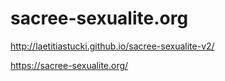 
# sacree-sexualite.org

<http://laetitiastucki.github.io/sacree-sexualite-v2/>

<https://sacree-sexualite.org/>
